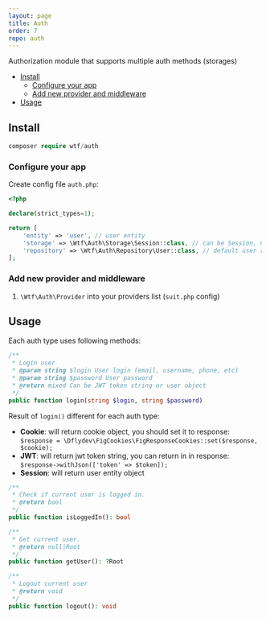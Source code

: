 ```yaml
---
layout: page
title: Auth
order: 7
repo: auth
---
```


Authorization module that supports multiple auth methods (storages)

<!-- vim-markdown-toc GFM -->

* [Install](#install)
    - [Configure your app](#configure-your-app)
    - [Add new provider and middleware](#add-new-provider-and-middleware)
* [Usage](#usage)

<!-- vim-markdown-toc -->

## Install

```php
composer require wtf/auth
```

### Configure your app

Create config file `auth.php`:

```php
<?php

declare(strict_types=1);

return [
    'entity' => 'user', // user entity
    'storage' => \Wtf\Auth\Storage\Session::class, // can be Session, Cookie, JWT
    'repository' => \Wtf\Auth\Repository\User::class, // default user repository
];
```

### Add new provider and middleware

1. `\Wtf\Auth\Provider` into your providers list (`suit.php` config)


## Usage

Each auth type uses following methods:

```php
/**
 * Login user
 * @param string $login User login (email, username, phone, etc)
 * @param string $password User password
 * @return mixed Can be JWT token string or user object
 */
public function login(string $login, string $password)
```

Result of `login()` different for each auth type:

* **Cookie**: will return cookie object, you should set it to response: `$response = \Dflydev\FigCookies\FigResponseCookies::set($response, $cookie);`
* **JWT**: will return jwt token string, you can return in in response: `$response->withJson(['token' => $token]);`
* **Session**: will return user entity object

```php
/**
 * Check if current user is logged in.
 * @return bool
 */
public function isLoggedIn(): bool
```

```php
/**
 * Get current user.
 * @return null|Root
 */
public function getUser(): ?Root
```

```php
/**
 * Logout current user
 * @return void
 */
public function logout(): void
```
